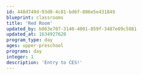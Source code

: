 ```yaml
---
id: 448d749d-93d0-4c81-bd6f-806e5e431849
blueprint: classrooms
title: 'Red Room'
updated_by: b863e707-3140-4001-859f-3487e09c5881
updated_at: 1634927620
program_type: day
ages: upper-preschool
programs: day
integer: 1
description: 'Entry to CES!'
---
```

